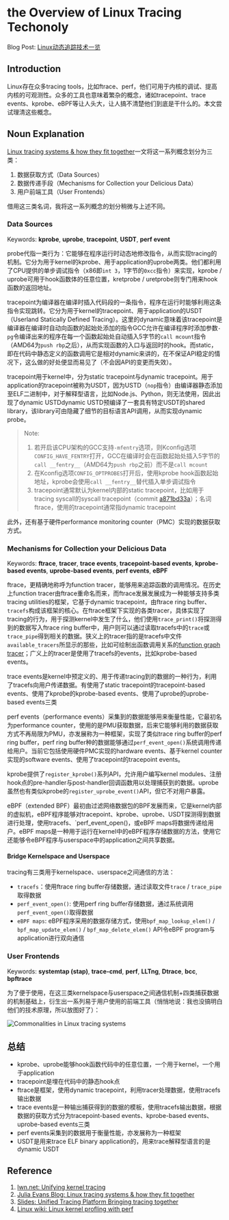 # the Overview of Linux Tracing Techonoly

Blog Post: [Linux动态追踪技术一览](https://vvl.me/2020/12/the-Overview-of-Linux-Tracing-Tools/)

## Introduction

Linux存在众多tracing tools，比如ftrace、perf，他们可用于内核的调试、提高内核的可观测性。众多的工具也意味着繁杂的概念，诸如tracepoint、trace events、kprobe、eBPF等让人头大，让人搞不清楚他们到底是干什么的。本文尝试理清这些概念。

## Noun Explanation

[Linux tracing systems & how they fit together][2]一文将这一系列概念划分为三类：

1. 数据获取方式（Data Sources）
2. 数据传递手段（Mechanisms for Collection your Delicious Data）
3. 用户前端工具（User Frontends）

借用这三类名词，我将这一系列概念的划分稍微与上述不同。

### Data Sources

Keywords: **kprobe**, **uprobe**, **tracepoint**, **USDT**, **perf event**

probe代指一类行为：它能够在程序运行时动态地修改指令，从而实现tracing的机制。它分为用于kernel的kprobe、用于application的uprobe两类。他们都利用了CPU提供的单步调试指令（x86即`int 3`，1字节的`0xcc`指令）来实现，kprobe / uprobe可用于hook函数体的任意位置，kretprobe / uretprobe则专门用来hook函数的返回地址。

tracepoint为编译器在编译时插入代码段的一条指令，程序在运行时能够利用这条指令实现跳转。它分为用于kernel的tracepoint、用于application的USDT（Userland Statically Defined Tracing）。这里的dynamic意味着该tracepoint是编译器在编译时自动向函数的起始处添加的指令GCC允许在编译程序时添加参数`-pg`令编译出来的程序在每一个函数起始处自动插入5字节的`call mcount`指令（AMD64为`push rbp`之后），从而实现函数的入口与返回时的hook。而static，即在代码中静态定义的函数调用它是相对dynamic来讲的，在不保证API稳定的情况下，这么做的好处便显而易见了（不会因API的变更而失效）。

tracepoint用于kernel中，分为static tracepoint与dynamic tracepoint。用于application的tracepoint被称为USDT，因为USTD（`nop`指令）由编译器静态添加至ELF二进制中，对于解释型语言，比如Node.js、Python，则无法使用，因此出现了dynamic USTDdynamic USTD预编译了一套具有特定USDT的shared library，该library可由隐藏了细节的目标语言API调用，从而实现dynamic probe。

> Note:
>
> 1. 若开启该CPU架构的GCC支持`-mfentry`选项，则Kconfig选项`CONFIG_HAVE_FENTRY`打开，GCC在编译时会在函数起始处插入5字节的`call __fentry__`（AMD64为`push rbp`之前）而不是`call mcount`
> 2. 在Kconfig选项`CONFIG_OPTPROBES`打开后，使用kprobe hook函数起始地址，kprobe会使用`call __fentry__`替代插入单步调试指令
> 3. tracepoint通常默认为kernel内部的static tracepoint，比如用于tracing syscall的syscall tracepoint（commit [a871bd33a][4]）；名词ftrace，使用的tracepoint通常指dynamic tracepoint

此外，还有基于硬件performance monitoring counter（PMC）实现的数据获取方式。

### Mechanisms for Collection your Delicious Data

Keywords: **ftrace**, **tracer**, **trace events**, **tracepoint-based events**, **kprobe-based events**, **uprobe-based events**, **perf events**, **eBPF**

ftrace，更精确地称呼为function tracer，能够用来追踪函数的调用情况。在历史上function tracer由ftrace重命名而来，而ftrace发展发展成为一种能够支持多类tracing utilities的框架，它基于dynamic tracepoint，由ftrace ring buffer、`tracefs`构成该框架的核心。在ftrace框架下实现的各类tracer，具体实现了tracing的行为，用于探测kernel中发生了什么，他们使用`trace_print()`将探测得到的数据写入ftrace ring buffer中，用户则可以通过读取tracefs中的`trace`或`trace_pipe`得到相关的数据。狭义上的tracer指的是tracefs中文件`available_tracers`所显示的那些，比如可绘制出函数调用关系的[function graph tracer][5]；广义上的tracer是使用了tracefs的events，比如kprobe-based events。

trace events是kernel中预定义的、用于传递tracing到的数据的一种行为，利用了tracefs向用户传递数据。有使用了static tracepoint的tracepoint-based events、使用了kprobe的kprobe-based events、使用了uprobe的uprobe-based events三类

perf events（performance events）采集到的数据能够用来衡量性能，它最初名为performance counter，使用的是PMU获取数据，后来它能够利用的数据获取方式不再局限为PMU，亦发展称为一种框架，实现了类似trace ring buffer的perf ring buffer，perf ring buffer种的数据能够通过`perf_event_open()`系统调用传递给用户。当前它包括使用硬件PMC实现的hardware events、基于kernel counter实现的software events、使用了tracepoint的tracepoint events。

kprobe提供了`register_kprobe()`系列API，允许用户编写kernel modules、注册hook点的pre-handler与post-handler回调函数用以处理捕获到的数据。uprobe虽然也有类似kprobe的`register_uprobe_event()`API，但它不对用户暴露。

eBPF（extended BPF）最初由过滤网络数据包的BPF发展而来，它是kernel内部的虚拟机，eBPF程序能够对tracepoint、kprobe、uprobe、USDT探测得到数据进行处理，使用tracefs、`perf_event_open()，或eBPF maps将数据传递给用户。eBPF maps是一种用于运行在kernel中的eBPF程序存储数据的方法，使用它还能够令eBPF程序与userspace中的application之间共享数据。

#### Bridge Kernelspace and Userspace

tracing有三类用于kernelspace、userspace之间通信的方法：

- `tracefs`：使用ftrace ring buffer存储数据，通过读取文件`trace` / `trace_pipe`取得数据
- `perf_event_open()`: 使用perf ring buffer存储数据，通过系统调用`perf_event_open()`取得数据
- `eBPF maps`: eBPF程序采用的数据存储方式，使用`bpf_map_lookup_elem()` / `bpf_map_update_elem()` / `bpf_map_delete_elem()` API令eBPF program与application进行双向通信

### User Frontends

Keywords: **systemtap (stap)**, **trace-cmd**, **perf**, **LLTng**, **Dtrace**, **bcc**, **bpftrace**

为了便于使用，在这三类kernelspace与userspace之间通信机制+四类捕获数据的机制基础上，衍生出一系列易于用户使用的前端工具（悄悄地说：我也没搞明白他们的技术原理，所以放图好了）：

![Commonalities in Linux tracing systems](https://static.lwn.net/images/2019/osseu-commonality.png)

## 总结

- kprobe、uprobe能够hook函数代码中的任意位置，一个用于kernel，一个用于application
- tracepoint是埋在代码中的静态hook点
- ftrace是框架，使用dynamic tracepoint，利用tracer处理数据，使用tracefs输出数据
- trace events是一种输出捕获得到的数据的模板，使用tracefs输出数据，根据数据的获取方式分为tracepoint-based events、kprobe-based events、uprobe-based events三类
- perf events采集到的数据用于衡量性能，亦发展称为一种框架
- USDT是用来trace ELF binary application的，用来trace解释型语言的是dynamic USDT

## Reference

1. [lwn.net: Unifying kernel tracing][1]
2. [Julia Evans Blog: Linux tracing systems & how they fit together][2]
3. [Slides: Unified Tracing Platform Bringing tracing together][3]
4. [Linux wiki: Linux kernel profling with perf][6]

[1]: https://lwn.net/Articles/803347/
[2]: https://jvns.ca/blog/2017/07/05/linux-tracing-systems/
[3]: https://static.sched.com/hosted_files/osseu19/5f/unified-tracing-platform-oss-eu-2019.pdf
[4]: https://github.com/torvalds/linux/commit/a871bd33a6c0bc86fb47cd02ea2650dd43d3d95f
[5]: https://github.com/torvalds/linux/blob/v5.9/kernel/trace/trace_functions_graph.c#L1281
[6]: https://perf.wiki.kernel.org/index.php/Tutorial

